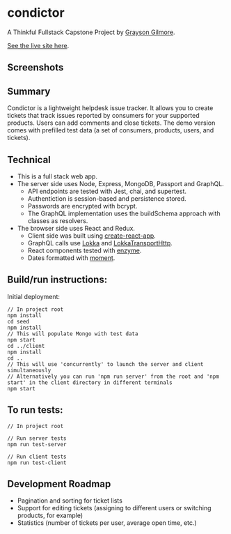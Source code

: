 # condictor

A Thinkful Fullstack Capstone Project
by [Grayson Gilmore](https://github.com/gilmoreg/).

[See the live site here](http://condictor.gilmoreg.com/).

## Screenshots

## Summary
Condictor is a lightweight helpdesk issue tracker. It allows you to create tickets that track issues reported by consumers for your supported products. Users can add comments and close tickets. The demo version comes with prefilled test data (a set of consumers, products, users, and tickets).

## Technical
* This is a full stack web app.
* The server side uses Node, Express, MongoDB, Passport and GraphQL.
    * API endpoints are tested with Jest, chai, and supertest.
    * Authentiction is session-based and persistence stored.
    * Passwords are encrypted with bcrypt.
    * The GraphQL implementation uses the buildSchema approach with classes as resolvers.
* The browser side uses React and Redux.
    * Client side was built using [create-react-app](https://github.com/facebookincubator/create-react-app).
    * GraphQL calls use [Lokka](https://github.com/kadirahq/lokka) and [LokkaTransportHttp](https://github.com/kadirahq/lokka-transport-http).
    * React components tested with [enzyme](https://github.com/airbnb/enzyme).
    * Dates formatted with [moment](https://momentjs.com/).

## Build/run instructions:
Initial deployment:
```
// In project root
npm install
cd seed
npm install
// This will populate Mongo with test data
npm start
cd ../client
npm install
cd ..
// This will use 'concurrently' to launch the server and client simultaneously
// Alternatively you can run 'npm run server' from the root and 'npm start' in the client directory in different terminals
npm start
```

## To run tests:
```
// In project root

// Run server tests
npm run test-server

// Run client tests
npm run test-client
```

## Development Roadmap
* Pagination and sorting for ticket lists
* Support for editing tickets (assigning to different users or switching products, for example)
* Statistics (number of tickets per user, average open time, etc.)
